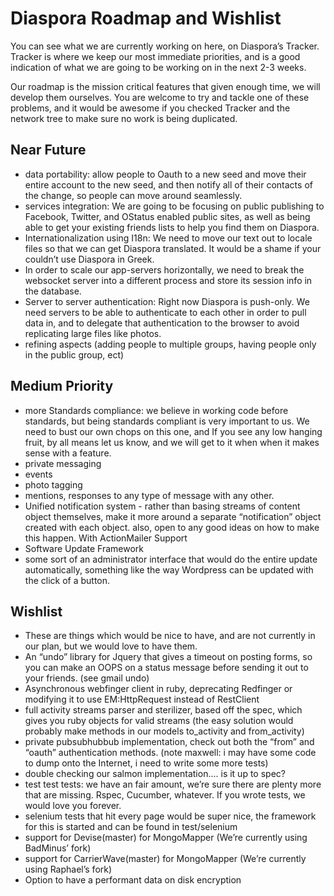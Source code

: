 # Diaspora Roadmap and Wishlist

You can see what we are currently working on here, on Diaspora’s Tracker. Tracker is where we keep our most immediate priorities, and is a good indication of what we are going to be working on in the next 2-3 weeks.

Our roadmap is the mission critical features that given enough time, we will develop them ourselves.  You are welcome to try and tackle one of these problems, and it would be awesome if you checked Tracker and the network tree to make sure no work is being duplicated.

## Near Future
- data portability: allow people to Oauth to a new seed and move their entire account to the new seed, and then notify all of their contacts of the change, so people can move around seamlessly.
- services integration:  We are going to be focusing on public publishing to Facebook, Twitter, and OStatus enabled public sites, as well as being able to get your existing friends lists to help you find them on Diaspora.
- Internationalization using I18n: We need to move our text out to locale files so that we can get Diaspora translated.  It would be a shame if your couldn’t use Diaspora in Greek.
- In order to scale our app-servers horizontally, we need to break the websocket server into a different process and store its session info in the database.
- Server to server authentication:  Right now Diaspora is push-only.  We need servers to be able to authenticate to each other in order to pull data in, and to delegate that authentication to the browser to avoid replicating large files like photos.
- refining aspects (adding people to multiple groups, having people only in the public group, ect) 

## Medium Priority
- more Standards compliance: we believe in working code before standards, but being standards compliant is very important to us.  We need to bust our own chops on this one, and If you see any low hanging fruit, by all means let us know, and we will get to it when when it makes sense with a feature.
- private messaging
- events
- photo tagging
- mentions, responses to any type of message with any other.
- Unified notification system - rather than basing streams of content object themselves, make it more around a separate “notification” object created with each object.  also, open to any good ideas on how to make this happen.  With ActionMailer Support
- Software Update Framework
- some sort of an administrator interface that would do the entire update automatically, something like the way Wordpress can be updated with the click of a button.

## Wishlist
- These are things which would be nice to have, and are not currently in our plan, but we would love to have them.
- An “undo” library for Jquery that gives a timeout on posting forms, so you can make an OOPS on a status message before sending it out to your friends. (see gmail undo)
- Asynchronous  webfinger client in ruby, deprecating Redfinger or modifying it to use EM:HttpRequest instead of RestClient
- full activity streams parser and sterilizer, based off the spec, which gives you ruby objects for valid streams (the easy solution would probably make methods in our models to_activity and from_activity)
- private pubsubhubbub implementation, check out both the “from” and “oauth” authentication methods. (note maxwell: i may have some code to dump onto the Internet, i need to write some more tests)
- double checking our salmon implementation.... is it up to spec?
- test test tests: we have an fair amount, we’re sure there are plenty more that are missing.  Rspec, Cucumber, whatever.  If you wrote tests, we would love you forever.
- selenium tests that hit every page would be super nice, the framework for this is started and can be found in test/selenium
- support for Devise(master) for MongoMapper (We’re currently using BadMinus’ fork)
- support for CarrierWave(master) for MongoMapper (We’re currently using Raphael’s fork)
- Option to have a performant data on disk encryption

